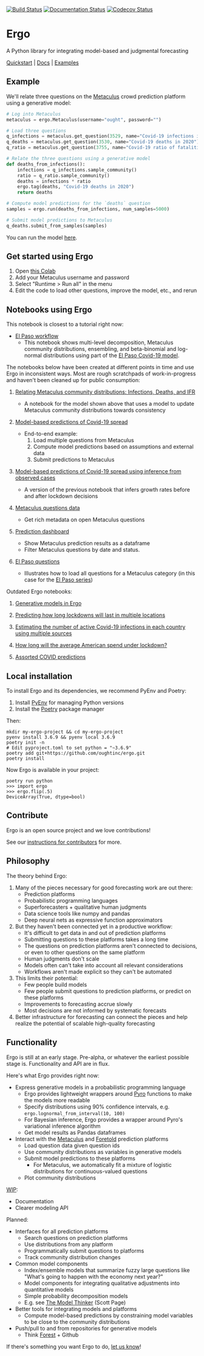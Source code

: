 [![Build Status](https://travis-ci.org/oughtinc/ergo.svg?branch=master)](https://travis-ci.org/oughtinc/ergo) [![Documentation Status](https://readthedocs.org/projects/ergo/badge/?version=latest)](https://ergo.ought.org/) [![Codecov Status](https://codecov.io/gh/oughtinc/ergo/branch/master/graph/badge.svg)](https://codecov.io/gh/oughtinc/ergo)

# Ergo

A Python library for integrating model-based and judgmental forecasting

[Quickstart](#get-started-using-ergo) | [Docs](https://ergo.ought.org) | [Examples](#notebooks-using-ergo)

## Example

We'll relate three questions on the [Metaculus](https://www.metaculus.com) crowd prediction platform using a generative model:

```py
# Log into Metaculus
metaculus = ergo.Metaculus(username="ought", password="")

# Load three questions
q_infections = metaculus.get_question(3529, name="Covid-19 infections in 2020")
q_deaths = metaculus.get_question(3530, name="Covid-19 deaths in 2020")
q_ratio = metaculus.get_question(3755, name="Covid-19 ratio of fatalities to infections")

# Relate the three questions using a generative model
def deaths_from_infections():
    infections = q_infections.sample_community()
    ratio = q_ratio.sample_community()
    deaths = infections * ratio
    ergo.tag(deaths, "Covid-19 deaths in 2020")
    return deaths

# Compute model predictions for the `deaths` question
samples = ergo.run(deaths_from_infections, num_samples=5000)

# Submit model predictions to Metaculus
q_deaths.submit_from_samples(samples)
```

You can run the model [here](https://colab.research.google.com/github/oughtinc/ergo/blob/master/notebooks/community-distributions.ipynb).

## Get started using Ergo

1. Open [this Colab](https://colab.research.google.com/github/oughtinc/ergo/blob/master/notebooks/quickstart.ipynb)
2. Add your Metaculus username and password
3. Select "Runtime > Run all" in the menu
4. Edit the code to load other questions, improve the model, etc., and rerun

## Notebooks using Ergo

This notebook is closest to a tutorial right now:

- [El Paso workflow](notebooks/el-paso-workflow.ipynb)
  - This notebook shows multi-level decomposition, Metaculus community distributions, ensembling, and beta-binomial and log-normal distributions using part of the [El Paso Covid-19 model](notebooks/el-paso.ipynb).

The notebooks below have been created at different points in time and use Ergo in inconsistent ways. Most are rough scratchpads of work-in-progress and haven't been cleaned up for public consumption:

1. [Relating Metaculus community distributions: Infections, Deaths, and IFR](notebooks/community-distributions.ipynb)

   - A notebook for the model shown above that uses a model to update Metaculus community distributions towards consistency

2. [Model-based predictions of Covid-19 spread](notebooks/covid-19-metaculus.ipynb)

   - End-to-end example:
     1. Load multiple questions from Metaculus
     2. Compute model predictions based on assumptions and external data
     3. Submit predictions to Metaculus

3. [Model-based predictions of Covid-19 spread using inference from observed cases](notebooks/covid-19-inference.ipynb)

   - A version of the previous notebook that infers growth rates before and after lockdown decisions

4. [Metaculus questions data](notebooks/metac_qs_data.ipynb)

   - Get rich metadata on open Metaculus questions

5. [Prediction dashboard](notebooks/prediction-dashboard.ipynb)

   - Show Metaculus prediction results as a dataframe
   - Filter Metaculus questions by date and status.

6. [El Paso questions](notebooks/el-paso.ipynb)
   - Illustrates how to load all questions for a Metaculus category (in this case for the [El Paso series](https://pandemic.metaculus.com/questions/4161/el-paso-series-supporting-covid-19-response-planning-in-a-mid-sized-city/))

Outdated Ergo notebooks:

1. [Generative models in Ergo](notebooks/generative-models.ipynb)

2. [Predicting how long lockdowns will last in multiple locations](notebooks/covid-19-lockdowns.ipynb)

3. [Estimating the number of active Covid-19 infections in each country using multiple sources](notebooks/covid-19-active.ipynb)

4. [How long will the average American spend under lockdown?](notebooks/covid-19-average-lockdown.ipynb)

5. [Assorted COVID predictions](notebooks/assorted-predictions.ipynb)

## Local installation

To install Ergo and its dependencies, we recommend PyEnv and Poetry:

1. Install [PyEnv](https://github.com/pyenv/pyenv-installer) for managing Python versions
2. Install the [Poetry](https://python-poetry.org/docs/) package manager

Then:

```
mkdir my-ergo-project && cd my-ergo-project
pyenv install 3.6.9 && pyenv local 3.6.9
poetry init -n
# Edit pyproject.toml to set python = "~3.6.9"
poetry add git+https://github.com/oughtinc/ergo.git
poetry install
```

Now Ergo is available in your project:

```
poetry run python
>>> import ergo
>>> ergo.flip(.5)
DeviceArray(True, dtype=bool)
```

## Contribute

Ergo is an open source project and we love contributions!

See our [instructions for contributors](CONTRIBUTING.md) for more.

## Philosophy

The theory behind Ergo:

1. Many of the pieces necessary for good forecasting work are out there:
   - Prediction platforms
   - Probabilistic programming languages
   - Superforecasters + qualitative human judgments
   - Data science tools like numpy and pandas
   - Deep neural nets as expressive function approximators
2. But they haven't been connected yet in a productive workflow:
   - It's difficult to get data in and out of prediction platforms
   - Submitting questions to these platforms takes a long time
   - The questions on prediction platforms aren't connected to decisions, or even to other questions on the same platform
   - Human judgments don't scale
   - Models often can't take into account all relevant considerations
   - Workflows aren't made explicit so they can't be automated
3. This limits their potential:
   - Few people build models
   - Few people submit questions to prediction platforms, or predict on these platforms
   - Improvements to forecasting accrue slowly
   - Most decisions are not informed by systematic forecasts
4. Better infrastructure for forecasting can connect the pieces and help realize the potential of scalable high-quality forecasting

## Functionality

Ergo is still at an early stage. Pre-alpha, or whatever the earliest possible stage is. Functionality and API are in flux.

Here's what Ergo provides right now:

- Express generative models in a probabilistic programming language
  - Ergo provides lightweight wrappers around [Pyro](https://pyro.ai) functions to make the models more readable
  - Specify distributions using 90% confidence intervals, e.g. `ergo.lognormal_from_interval(10, 100)`
  - For Bayesian inference, Ergo provides a wrapper around Pyro's variational inference algorithm
  - Get model results as Pandas dataframes
- Interact with the [Metaculus](https://www.metaculus.com/) and [Foretold](https://www.foretold.io/) prediction platforms
  - Load question data given question ids
  - Use community distributions as variables in generative models
  - Submit model predictions to these platforms
    - For Metaculus, we automatically fit a mixture of logistic distributions for continuous-valued questions
  - Plot community distributions

[WIP](https://github.com/oughtinc/ergo/projects/1):

- Documentation
- Clearer modeling API

Planned:

- Interfaces for all prediction platforms
  - Search questions on prediction platforms
  - Use distributions from any platform
  - Programmatically submit questions to platforms
  - Track community distribution changes
- Common model components
  - Index/ensemble models that summarize fuzzy large questions like "What's going to happen with the economy next year?"
  - Model components for integrating qualitative adjustments into quantitative models
  - Simple probability decomposition models
  - E.g. see [The Model Thinker](https://www.amazon.com/Model-Thinker-What-Need-Know/dp/0465094627) (Scott Page)
- Better tools for integrating models and platforms
  - Compute model-based predictions by constraining model variables to be close to the community distributions
- Push/pull to and from repositories for generative models
  - Think [Forest](http://forestdb.org) + Github

If there's something you want Ergo to do, [let us know](https://github.com/oughtinc/ergo/issues)!
